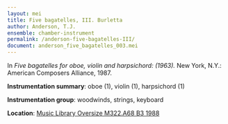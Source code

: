 ```yaml
---
layout: mei
title: Five bagatelles, III. Burletta
author: Anderson, T.J.
ensemble: chamber-instrument
permalink: /anderson-five-bagatelles-III/
document: anderson_five_bagatelles_003.mei
---
```


In *Five bagatelles for oboe, violin and harpsichord: (1963).* New York, N.Y.: American Composers Alliance, 1987.

**Instrumentation summary**: oboe (1), violin (1), harpsichord (1)

**Instrumentation group**: woodwinds, strings, keyboard

**Location**: <a href="https://tufts-primo.hosted.exlibrisgroup.com/permalink/f/bnf7qa/01TUN_ALMA2194856370003851" target="_blank">Music Library Oversize M322.A68 B3 1988</a>
